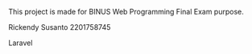 This project is made for BINUS Web Programming Final Exam purpose.

Rickendy Susanto
2201758745

Laravel
